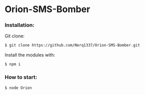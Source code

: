 # Orion-SMS-Bomber

### Installation:
Git clone:

```bash
$ git clone https://github.com/Nerq1337/Orion-SMS-Bomber.git
```

Install the modules with:

```bash
$ npm i
```

### How to start:

```bash
$ node Orion
```
